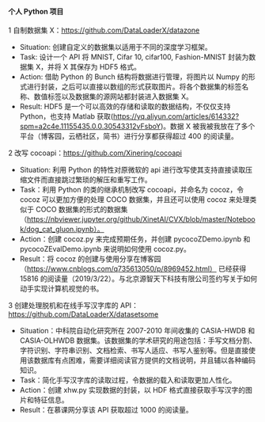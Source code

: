 #### 个人 Python 项目

1 自制数据集 X：https://github.com/DataLoaderX/datazone

- Situation: 创建自定义的数据集以适用于不同的深度学习框架。
- Task: 设计一个 API 将 MNIST, Cifar 10, cifar100, Fashion-MNIST 封装为数据集 X，并将 X 其保存为 HDF5 格式。
- Action: 借助 Python 的 Bunch 结构将数据进行管理，将图片以 Numpy 的形式进行封装，之后可以直接以数组的形式获取图片。将各个数据集的标签名称、数值标签以及数据集的源网站都封装进入数据集 X。
- Result: HDF5 是一个可以高效的存储和读取的数据结构，不仅仅支持 Python，也支持 Matlab 获取(https://yq.aliyun.com/articles/614332?spm=a2c4e.11155435.0.0.30543312vFsboY)。数据 X 被我被我放在了多个平台（博客园，云栖社区，简书）进行分享都获得超过 400 的阅读量。

2 改写 cocoapi：https://github.com/Xinering/cocoapi

- Situation: 利用 Python 的特性对原微软的 api 进行改写使其支持直接读取压缩文件而直接跳过繁琐的解压和重写工作。
- Task：利用 Python 的类的继承机制改写 cocoapi，并命名为 cocoz，令 cocoz 可以更加方便的处理 COCO 数据集，并且还可以使用 cocoz 来处理类似于 COCO 数据集的形式的数据集（https://nbviewer.jupyter.org/github/XinetAI/CVX/blob/master/Notebook/dog_cat_gluon.ipynb）。
- Action：创建 cocoz.py 来完成预期任务，并创建 pycocoZDemo.ipynb  和 pycocoZEvalDemo.ipynb 来说明如何使用 cocoz.py。
- Result：将 cocoz 的创建与使用分享在博客园（https://www.cnblogs.com/q735613050/p/8969452.html） 已经获得 15816 的阅读量（2019/3/22）。与北京源智天下科技有限公司签约写关于如何动手实现计算机视觉的书。

3 创建处理脱机和在线手写汉字库的 API：https://github.com/DataLoaderX/datasetsome

- Situation：中科院自动化研究所在 2007-2010 年间收集的 CASIA-HWDB 和 CASIA-OLHWDB 数据集。该数据集的学术研究的用途包括：手写文档分割、字符识别、字符串识别、文档检索、书写人适应、书写人鉴别等。但是直接使用该数据库有点困难，需要详细阅读官方提供的文档说明，并且辅以各种编码知识。
- Task：简化手写汉字库的读取过程，令数据的载入和读取更加人性化。
- Action：创建 xhw.py 实现数据的封装，以 HDF 格式直接获取手写汉字的图片和特征信息。
- Result：在慕课网分享该 API 获取超过 1000 的阅读量。
